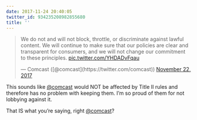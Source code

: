 ```yaml
---
date: 2017-11-24 20:40:05
twitter_id: 934235208982855680
title: ''
---
```


<blockquote class="twitter-tweet"><p lang="en" dir="ltr">We do not and will not block, throttle, or discriminate against lawful content. We will continue to make sure that our policies are clear and transparent for consumers, and we will not change our commitment to these principles. <a href="https://t.co/YHDADvFqau">pic.twitter.com/YHDADvFqau</a></p>&mdash; Comcast ([@comcast](https://twitter.com/comcast)) <a href="https://twitter.com/comcast/status/933394263689351175?ref_src=twsrc%5Etfw">November 22, 2017</a></blockquote>
<script async src="https://platform.twitter.com/widgets.js" charset="utf-8"></script>

This sounds like [@comcast](https://twitter.com/comcast) would NOT be affected by Title II rules and therefore has no problem with keeping them. I’m so proud of them for not lobbying against it.

That IS what you’re saying, right [@comcast](https://twitter.com/comcast)?
